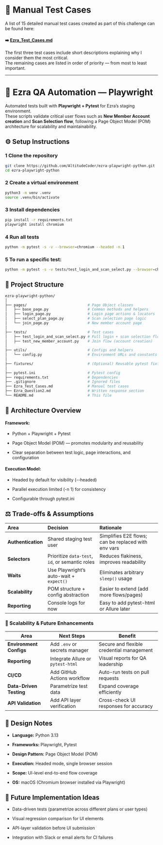 # 🧾 Manual Test Cases

A list of 15 detailed manual test cases created as part of this challenge can be found here:

#### ➡️ [Ezra_Test_Cases.md](./Ezra_Test_Cases.md)

The first three test cases include short descriptions explaining why I consider them the most critical.  
The remaining cases are listed in order of priority — from most to least important.

---

# 🧪 Ezra QA Automation — Playwright

Automated tests built with **Playwright + Pytest** for Ezra’s staging environment.  
These scripts validate critical user flows such as **New Member Account creation** and **Scan Selection flow**, following a Page Object Model (POM) architecture for scalability and maintainability.


## ⚙️ Setup Instructions

### 1 Clone the repository
```bash
git clone https://github.com/AltitudeCoder/ezra-playwright-python.git
cd ezra-playwright-python
```

### 2 Create a virtual environment
```bash
python3 -m venv .venv
source .venv/bin/activate
```
### 3 Install dependencies
```bash
pip install -r requirements.txt
playwright install chromium
```

### 4 Run all tests
```bash
python -m pytest -s -v --browser=chromium --headed -n 1
```

### 5 To run a specific test:
```bash
python -m pytest -s -v tests/test_login_and_scan_select.py --browser=chromium --headed
```

## 📁 Project Structure
```bash
ezra-playwright-python/
│
├── pages/                            # Page Object classes
│   ├── base_page.py                  # Common methods and helpers
│   ├── login_page.py                 # Login page actions & locators
│   ├── select_plan_page.py           # Scan selection page logic
│   └── join_page.py                  # New member account page
│
├── tests/                            # Test cases
│   ├── test_login_and_scan_select.py # Full login + scan selection flow
│   ├── test_new_member_account.py    # Join flow (account creation)
│
├── utils/                            # Configs and helpers
│   └── config.py                     # Environment URLs and constants
│
├── fixtures/                         # (Optional) Reusable pytest fixtures
│
├── pytest.ini                        # Pytest config
├── requirements.txt                  # Dependencies
├── .gitignore                        # Ignored files
├── Ezra_Test_Cases.md                # Manual test cases
├── Ezra_Question2.md                 # Written response section
└── README.md                         # This file
```

## 🧱 Architecture Overview

#### Framework:

* Python + Playwright + Pytest

* Page Object Model (POM) — promotes modularity and reusability

- Clear separation between test logic, page interactions, and configuration

#### Execution Model:

* Headed by default for visibility (--headed)

* Parallel execution limited (-n 1) for consistency

* Configurable through pytest.ini

## ⚖️ Trade-offs & Assumptions

| Area               | Decision                                        | Rationale                                           |
| :------------------ | :--------------------------------------------- | :-------------------------------------------------- |
| **Authentication** | Shared staging test user                        | Simplifies E2E flows; can be replaced with env vars |
| **Selectors**      | Prioritize `data-test`, `id`, or semantic roles | Reduces flakiness, improves readability             |
| **Waits**          | Use Playwright’s auto-wait + `expect()`         | Eliminates arbitrary `sleep()` usage                |
| **Scalability**    | POM structure + config abstraction              | Easier to extend (add more flows/pages)             |
| **Reporting**      | Console logs for now                            | Easy to add pytest-html or Allure later             |


### 🚀 Scalability & Future Enhancements

| Area                    | Next Steps                        | Benefit                                   |
| ----------------------- | --------------------------------- | ----------------------------------------- |
| **Environment Configs** | Add `.env` or secrets manager     | Secure and flexible credential management |
| **Reporting**           | Integrate Allure or `pytest-html` | Visual reports for QA leadership          |
| **CI/CD**               | Add GitHub Actions workflow       | Auto-run tests on pull requests           |
| **Data-Driven Testing** | Parametrize test data             | Expand coverage efficiently               |
| **API Validation**      | Add API layer verification        | Cross-check UI responses for accuracy     |



## 🧱 Design Notes

* **Language:** Python 3.13

* **Frameworks:** Playwright, Pytest
  
- **Design Pattern:** Page Object Model (POM)
  
- **Execution:** Headed mode, single browser session
  
+ **Scope:** UI-level end-to-end flow coverage
  
+ **OS:** macOS (Chromium browser installed via Playwright)

## 🧩 Future Implementation Ideas

* Data-driven tests (parametrize across different plans or user types)

* Visual regression comparison for UI elements

- API-layer validation before UI submission

- Integration with Slack or email alerts for CI failures
